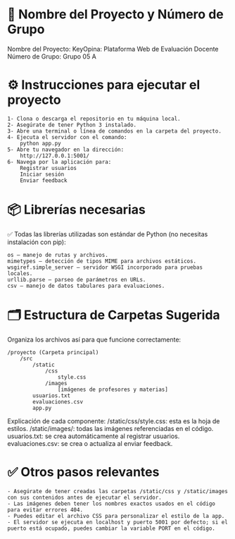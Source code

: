 # 📌 Nombre del Proyecto y Número de Grupo
Nombre del Proyecto: KeyOpina: Plataforma Web de Evaluación Docente
Número de Grupo: Grupo 05 A

# ⚙️ Instrucciones para ejecutar el proyecto
    1- Clona o descarga el repositorio en tu máquina local.
    2- Asegúrate de tener Python 3 instalado.
    3- Abre una terminal o línea de comandos en la carpeta del proyecto.
    4- Ejecuta el servidor con el comando:
        python app.py
    5- Abre tu navegador en la dirección:
        http://127.0.0.1:5001/
    6- Navega por la aplicación para:
        Registrar usuarios
        Iniciar sesión
        Enviar feedback

# 📦 Librerías necesarias
✅ Todas las librerías utilizadas son estándar de Python (no necesitas instalación con pip):

    os – manejo de rutas y archivos.
    mimetypes – detección de tipos MIME para archivos estáticos.
    wsgiref.simple_server – servidor WSGI incorporado para pruebas locales.
    urllib.parse – parseo de parámetros en URLs.
    csv – manejo de datos tabulares para evaluaciones.

# 🗂️ Estructura de Carpetas Sugerida
Organiza los archivos así para que funcione correctamente:

    /proyecto (Carpeta principal)
        /src
            /static
                /css
                    style.css
                /images
                    [imágenes de profesores y materias]
            usuarios.txt
            evaluaciones.csv
            app.py


Explicación de cada componente: 
/static/css/style.css: esta es la hoja de estilos. 
/static/images/: todas las imágenes referenciadas en el código.
usuarios.txt: se crea automáticamente al registrar usuarios.
evaluaciones.csv: se crea o actualiza al enviar feedback.

# ✅ Otros pasos relevantes
    - Asegúrate de tener creadas las carpetas /static/css y /static/images con sus contenidos antes de ejecutar el servidor.
    - Las imágenes deben tener los nombres exactos usados en el código para evitar errores 404.
    - Puedes editar el archivo CSS para personalizar el estilo de la app.
    - El servidor se ejecuta en localhost y puerto 5001 por defecto; si el puerto está ocupado, puedes cambiar la variable PORT en el código.

